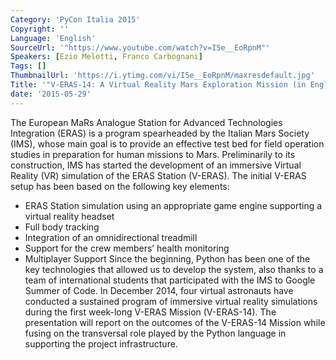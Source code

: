 ```yaml
---
Category: 'PyCon Italia 2015'
Copyright: ''
Language: 'English'
SourceUrl: '"https://www.youtube.com/watch?v=I5e__EoRpnM"'
Speakers: [Ezio Melotti, Franco Carbognani]
Tags: []
ThumbnailUrl: 'https://i.ytimg.com/vi/I5e__EoRpnM/maxresdefault.jpg'
Title: '"V-ERAS-14: A Virtual Reality Mars Exploration Mission (in English)"'
date: '2015-05-29'
---
```

The European MaRs Analogue Station for Advanced Technologies Integration (ERAS) is a program spearheaded by the Italian Mars Society (IMS), whose main goal is to provide an effective test bed for field operation studies in preparation for human missions to Mars.
Preliminarily to its construction, IMS has started the development of an immersive Virtual Reality (VR) simulation of the ERAS Station (V-ERAS).
The initial V-ERAS setup has been based on the following key elements:
 - ERAS Station simulation using an appropriate game engine supporting a virtual reality headset
 - Full body tracking
 - Integration of an omnidirectional treadmill
 - Support for the crew members’ health monitoring
 - Multiplayer Support
Since the beginning, Python has been one of the key technologies that allowed us to develop the system, also thanks to a team of international students that participated with the IMS to Google Summer of Code.
In December 2014, four virtual astronauts have conducted a sustained program of immersive virtual reality simulations during the first week-long V-ERAS Mission (V-ERAS-14).
The presentation will report on the outcomes of the V-ERAS-14 Mission while fusing on the 
transversal role played by the Python language in supporting the project infrastructure.
